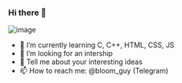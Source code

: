 ### Hi there 👋

![image](https://user-images.githubusercontent.com/94011547/191118358-921e8fbf-e3a5-470d-a079-1da8da6b3e3e.png)

- 🌱 I’m currently learning C, C++, HTML, CSS, JS
- 👯 I’m looking for an intership
- 💬 Tell me about your interesting ideas
- 📫 How to reach me: @bloom_guy (Telegram)
